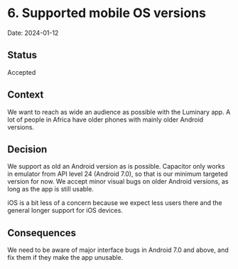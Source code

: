 # 6. Supported mobile OS versions

Date: 2024-01-12

## Status

Accepted

## Context

We want to reach as wide an audience as possible with the Luminary app. A lot of people in Africa have older phones with mainly older Android versions.

## Decision

We support as old an Android version as is possible. Capacitor only works in emulator from API level 24 (Android 7.0), so that is our minimum targeted version for now. We accept minor visual bugs on older Android versions, as long as the app is still usable.

iOS is a bit less of a concern because we expect less users there and the general longer support for iOS devices.

## Consequences

We need to be aware of major interface bugs in Android 7.0 and above, and fix them if they make the app unusable.
